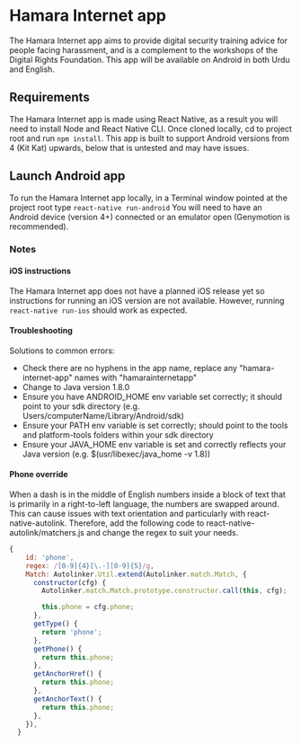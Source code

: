 # Hamara Internet app
The Hamara Internet app aims to provide digital security training advice for people facing harassment, and is a complement to the workshops of the Digital Rights Foundation. This app will be available on Android in both Urdu and English.

## Requirements
The Hamara Internet app is made using React Native, as a result you will need to install Node and React Native CLI. Once cloned locally, cd to project root and run ```npm install```. This app is built to support Android versions from 4 (Kit Kat) upwards, below that is untested and may have issues.

## Launch Android app
To run the Hamara Internet app locally, in a Terminal window pointed at the project root type ```react-native run-android``` You will need to have an Android device (version 4+) connected or an emulator open (Genymotion is recommended).

### Notes
#### iOS instructions
The Hamara Internet app does not have a planned iOS release yet so instructions for running an iOS version are not available. However, running ```react-native run-ios``` should work as expected.

#### Troubleshooting
Solutions to common errors:
- Check there are no hyphens in the app name, replace any "hamara-internet-app" names with "hamarainternetapp"
- Change to Java version 1.8.0
- Ensure you have ANDROID_HOME env variable set correctly; it should point to your sdk directory (e.g. Users/computerName/Library/Android/sdk)
- Ensure your PATH env variable is set correctly; should point to the tools and platform-tools folders within your sdk directory
- Ensure your JAVA_HOME env variable is set and correctly reflects your Java version (e.g. $(usr/libexec/java_home -v 1.8))

#### Phone override
When a dash is in the middle of English numbers inside a block of text that is primarily in a right-to-left language, the numbers are swapped around. This can cause issues with text orientation and particularly with react-native-autolink. Therefore, add the following code to react-native-autolink/matchers.js and change the regex to suit your needs.

``` javascript  
{
    id: 'phone',
    regex: /[0-9]{4}[\.-][0-9]{5}/g,
    Match: Autolinker.Util.extend(Autolinker.match.Match, {
      constructor(cfg) {
        Autolinker.match.Match.prototype.constructor.call(this, cfg);

        this.phone = cfg.phone;
      },
      getType() {
        return 'phone';
      },
      getPhone() {
        return this.phone;
      },
      getAnchorHref() {
        return this.phone;
      },
      getAnchorText() {
        return this.phone;
      },
    }),
  }
```
